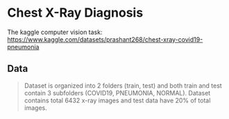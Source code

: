# Chest X-Ray Diagnosis
The kaggle computer vision task: https://www.kaggle.com/datasets/prashant268/chest-xray-covid19-pneumonia

## Data
> Dataset is organized into 2 folders (train, test) and both train and test contain 3 subfolders (COVID19, PNEUMONIA, NORMAL).
> Dataset contains total 6432 x-ray images and test data have 20% of total images.

